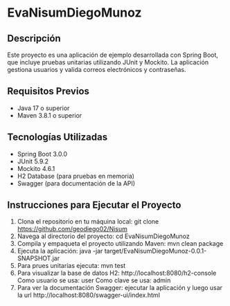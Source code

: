 # EvaNisumDiegoMunoz

## Descripción
Este proyecto es una aplicación de ejemplo desarrollada con Spring Boot, que incluye pruebas unitarias utilizando JUnit y Mockito. La aplicación gestiona usuarios y valida correos electrónicos y contraseñas.

## Requisitos Previos
- Java 17 o superior
- Maven 3.8.1 o superior

## Tecnologías Utilizadas
- Spring Boot 3.0.0
- JUnit 5.9.2
- Mockito 4.6.1
- H2 Database (para pruebas en memoria)
- Swagger (para documentación de la API)

## Instrucciones para Ejecutar el Proyecto
1. Clona el repositorio en tu máquina local:
   git clone https://github.com/geodiego02/Nisum
2. Navega al directorio del proyecto:
   cd EvaNisumDiegoMunoz
3. Compila y empaqueta el proyecto utilizando Maven:
   mvn clean package
4. Ejecuta la aplicación:
   java -jar target/EvaNisumDiegoMunoz-0.0.1-SNAPSHOT.jar
5. Para prues unitarias ejecuta:
   mvn test
6. Para visualizar la base de datos H2:
   http://localhost:8080/h2-console
   Como usuario se usa: user
   Como clave se usa: admin
7. Para ver la documentación Swagger:
   ejecutar la aplicación y luego usar la url http://localhost:8080/swagger-ui/index.html
